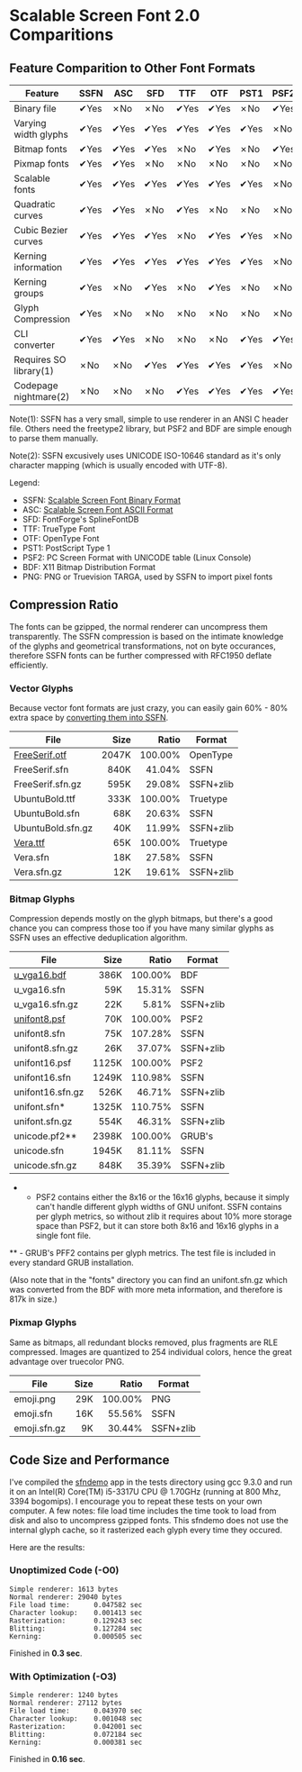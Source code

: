 Scalable Screen Font 2.0 Comparitions
=====================================

Feature Comparition to Other Font Formats
-----------------------------------------

| Feature                | SSFN | ASC  | SFD  | TTF  | OTF  | PST1 | PSF2 | BDF  | PNG  |
| ---------------------- | ---- | ---- | ---- | ---- | ---- | ---- | ---- | ---- | ---- |
| Binary file            | ✔Yes | ✗No  | ✗No  | ✔Yes | ✔Yes | ✗No  | ✔Yes | ✗No  | ✔Yes |
| Varying width glyphs   | ✔Yes | ✔Yes | ✔Yes | ✔Yes | ✔Yes | ✔Yes | ✗No  | ✔Yes | ✗No  |
| Bitmap fonts           | ✔Yes | ✔Yes | ✔Yes | ✗No  | ✔Yes | ✗No  | ✔Yes | ✔Yes | ✗No  |
| Pixmap fonts           | ✔Yes | ✔Yes | ✗No  | ✗No  | ✗No  | ✗No  | ✗No  | ✗No  | ✔Yes |
| Scalable fonts         | ✔Yes | ✔Yes | ✔Yes | ✔Yes | ✔Yes | ✔Yes | ✗No  | ✗No  | ✗No  |
| Quadratic curves       | ✔Yes | ✔Yes | ✗No  | ✔Yes | ✗No  | ✗No  | ✗No  | ✗No  | ✗No  |
| Cubic Bezier curves    | ✔Yes | ✔Yes | ✔Yes | ✗No  | ✔Yes | ✔Yes | ✗No  | ✗No  | ✗No  |
| Kerning information    | ✔Yes | ✔Yes | ✔Yes | ✔Yes | ✔Yes | ✔Yes | ✗No  | ✗No  | ✗No  |
| Kerning groups         | ✔Yes | ✗No  | ✔Yes | ✗No  | ✔Yes | ✗No  | ✗No  | ✗No  | ✗No  |
| Glyph Compression      | ✔Yes | ✗No  | ✗No  | ✗No  | ✗No  | ✗No  | ✗No  | ✗No  | ✔Yes |
| CLI converter          | ✔Yes | ✔Yes | ✗No  | ✗No  | ✗No  | ✔Yes | ✔Yes | ✔Yes | ✔Yes |
| Requires SO library(1) | ✗No  | ✗No  | ✔Yes | ✔Yes | ✔Yes | ✔Yes | ✗No  | ✗No  | ✗No  |
| Codepage nightmare(2)  | ✗No  | ✗No  | ✗No  | ✔Yes | ✔Yes | ✔Yes | ✔Yes | ✔Yes | ✗No  |

Note(1): SSFN has a very small, simple to use renderer in an ANSI C header file. Others need the
freetype2 library, but PSF2 and BDF are simple enough to parse them manually.

Note(2): SSFN excusively uses UNICODE ISO-10646 standard as it's only character mapping (which is
usually encoded with UTF-8).

Legend:
 - SSFN: [Scalable Screen Font Binary Format](https://gitlab.com/bztsrc/scalable-font2/blob/master/docs/sfn_format.md)
 - ASC: [Scalable Screen Font ASCII Format](https://gitlab.com/bztsrc/scalable-font2/blob/master/docs/asc_format.md)
 - SFD: FontForge's SplineFontDB
 - TTF: TrueType Font
 - OTF: OpenType Font
 - PST1: PostScript Type 1
 - PSF2: PC Screen Format with UNICODE table (Linux Console)
 - BDF: X11 Bitmap Distribution Format
 - PNG: PNG or Truevision TARGA, used by SSFN to import pixel fonts

Compression Ratio
-----------------

The fonts can be gzipped, the normal renderer can uncompress them transparently. The SSFN compression is based
on the intimate knowledge of the glyphs and geometrical transformations, not on byte occurances, therefore SSFN
fonts can be further compressed with RFC1950 deflate efficiently.

### Vector Glyphs

Because vector font formats are just crazy, you can easily gain 60% - 80% extra space by
[converting them into SSFN](https://gitlab.com/bztsrc/scalable-font2/blob/master/docs/sfnconv.md).

| File              | Size  | Ratio   | Format    |
| ----------------- | ----: | ------: | --------- |
| [FreeSerif.otf](https://www.gnu.org/software/freefont/)     | 2047K | 100.00% | OpenType  |
| FreeSerif.sfn     |  840K |  41.04% | SSFN      |
| FreeSerif.sfn.gz  |  595K |  29.08% | SSFN+zlib |
| UbuntuBold.ttf    |  333K | 100.00% | Truetype  |
| UbuntuBold.sfn    |   68K |  20.63% | SSFN      |
| UbuntuBold.sfn.gz |   40K |  11.99% | SSFN+zlib |
| [Vera.ttf](https://www.gnome.org/fonts/)          |   65K | 100.00% | Truetype  |
| Vera.sfn          |   18K |  27.58% | SSFN      |
| Vera.sfn.gz       |   12K |  19.61% | SSFN+zlib |

### Bitmap Glyphs

Compression depends mostly on the glyph bitmaps, but there's a good chance you can compress those too
if you have many similar glyphs as SSFN uses an effective deduplication algorithm.

| File              | Size  | Ratio   | Format    |
| ----------------- | ----: | ------: | --------- |
| [u_vga16.bdf](http://www.inp.nsk.su/~bolkhov/files/fonts/univga/)       |  386K | 100.00% | BDF       |
| u_vga16.sfn       |   59K |  15.31% | SSFN      |
| u_vga16.sfn.gz    |   22K |   5.81% | SSFN+zlib |
| [unifont8.psf](http://unifoundry.com/unifont/index.html)      |   70K | 100.00% | PSF2      |
| unifont8.sfn      |   75K | 107.28% | SSFN      |
| unifont8.sfn.gz   |   26K |  37.07% | SSFN+zlib |
| unifont16.psf     | 1125K | 100.00% | PSF2      |
| unifont16.sfn     | 1249K | 110.98% | SSFN      |
| unifont16.sfn.gz  |  526K |  46.71% | SSFN+zlib |
| unifont.sfn*      | 1325K | 110.75% | SSFN      |
| unifont.sfn.gz    |  554K |  46.31% | SSFN+zlib |
| unicode.pf2\*\*   | 2398K | 100.00% | GRUB's    |
| unicode.sfn       | 1945K |  81.11% | SSFN      |
| unicode.sfn.gz    |  848K |  35.39% | SSFN+zlib |

* - PSF2 contains either the 8x16 or the 16x16 glyphs, because it simply can't handle different glyph widths
of GNU unifont. SSFN contains per glyph metrics, so without zlib it requires about 10% more storage space than
PSF2, but it can store both 8x16 and 16x16 glyphs in a single font file.

\*\* - GRUB's PFF2 contains per glyph metrics. The test file is included in every standard GRUB installation.

(Also note that in the "fonts" directory you can find an unifont.sfn.gz which was converted from the BDF with
more meta information, and therefore is 817k in size.)

### Pixmap Glyphs

Same as bitmaps, all redundant blocks removed, plus fragments are RLE compressed. Images are quantized
to 254 individual colors, hence the great advantage over truecolor PNG.

| File              | Size  | Ratio   | Format    |
| ----------------- | ----: | ------: | --------- |
| emoji.png         |   29K | 100.00% | PNG       |
| emoji.sfn         |   16K |  55.56% | SSFN      |
| emoji.sfn.gz      |    9K |  30.44% | SSFN+zlib |

Code Size and Performance
-------------------------

I've compiled the [sfndemo](https://gitlab.com/bztsrc/scalable-font2/blob/master/sfntest/sfndemo.c) app in
the tests directory using gcc 9.3.0 and run it on an Intel(R) Core(TM) i5-3317U CPU @ 1.70GHz (running at
800 Mhz, 3394 bogomips). I encourage you to repeat these tests on your own computer. A few notes: file load
time includes the time took to load from disk and also to uncompress gzipped fonts. This sfndemo does not
use the internal glyph cache, so it rasterized each glyph every time they occured.

Here are the results:

### Unoptimized Code (-O0)

```
Simple renderer: 1613 bytes
Normal renderer: 29040 bytes
File load time:      0.047582 sec
Character lookup:    0.001413 sec
Rasterization:       0.129243 sec
Blitting:            0.127284 sec
Kerning:             0.000505 sec
```
Finished in **0.3 sec**.

### With Optimization (-O3)

```
Simple renderer: 1240 bytes
Normal renderer: 27112 bytes
File load time:      0.043970 sec
Character lookup:    0.001048 sec
Rasterization:       0.042001 sec
Blitting:            0.072184 sec
Kerning:             0.000381 sec
```
Finished in **0.16 sec**.
